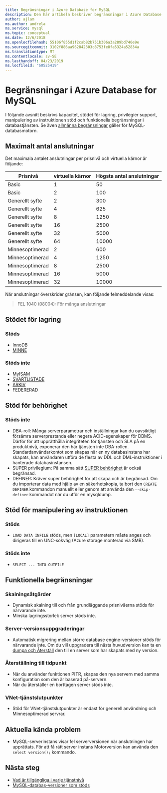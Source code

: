 ```yaml
---
title: Begränsningar i Azure Database for MySQL
description: Den här artikeln beskriver begränsningar i Azure Database för MySQL, till exempel antalet anslutning och lagringsalternativ för motorn.
author: ajlam
ms.author: andrela
ms.service: mysql
ms.topic: conceptual
ms.date: 12/6/2018
ms.openlocfilehash: 55106f855d1f2cab82b751b306a3a289bd740e9e
ms.sourcegitcommit: 3102f886aa962842303c8753fe8fa5324a52834a
ms.translationtype: MT
ms.contentlocale: sv-SE
ms.lasthandoff: 04/23/2019
ms.locfileid: "60525419"
---
```

# <a name="limitations-in-azure-database-for-mysql"></a>Begränsningar i Azure Database for MySQL
I följande avsnitt beskrivs kapacitet, stödet för lagring, privilegier support, manipulering av instruktionen stöd och funktionella begränsningar i databastjänsten. Se även [allmänna begränsningar](https://dev.mysql.com/doc/mysql-reslimits-excerpt/5.6/en/limits.html) gäller för MySQL-databasmotorn.

## <a name="maximum-connections"></a>Maximalt antal anslutningar
Det maximala antalet anslutningar per prisnivå och virtuella kärnor är följande: 

|**Prisnivå**|**virtuella kärnor**| **Högsta antal anslutningar**|
|---|---|---|
|Basic| 1| 50|
|Basic| 2| 100|
|Generellt syfte| 2| 300|
|Generellt syfte| 4| 625|
|Generellt syfte| 8| 1250|
|Generellt syfte| 16| 2500|
|Generellt syfte| 32| 5000|
|Generellt syfte| 64| 10000|
|Minnesoptimerad| 2| 600|
|Minnesoptimerad| 4| 1250|
|Minnesoptimerad| 8| 2500|
|Minnesoptimerad| 16| 5000|
|Minnesoptimerad| 32| 10000|

När anslutningar överskrider gränsen, kan följande felmeddelande visas:
> FEL 1040 (08004): För många anslutningar

## <a name="storage-engine-support"></a>Stödet för lagring

### <a name="supported"></a>Stöds
- [InnoDB](https://dev.mysql.com/doc/refman/5.7/en/innodb-introduction.html)
- [MINNE](https://dev.mysql.com/doc/refman/5.7/en/memory-storage-engine.html)

### <a name="unsupported"></a>Stöds inte
- [MyISAM](https://dev.mysql.com/doc/refman/5.7/en/myisam-storage-engine.html)
- [SVARTLISTADE](https://dev.mysql.com/doc/refman/5.7/en/blackhole-storage-engine.html)
- [ARKIV](https://dev.mysql.com/doc/refman/5.7/en/archive-storage-engine.html)
- [FEDERERAD](https://dev.mysql.com/doc/refman/5.7/en/federated-storage-engine.html)

## <a name="privilege-support"></a>Stöd för behörighet

### <a name="unsupported"></a>Stöds inte
- DBA-roll: Många serverparametrar och inställningar kan du oavsiktligt försämra serverprestanda eller negera ACID-egenskaper för DBMS. Därför för att upprätthålla integriteten för tjänsten och SLA på en produktnivå, exponerar den här tjänsten inte DBA-rollen. Standardanvändarkontot som skapas när en ny databasinstans har skapats, kan användaren utföra de flesta av DDL och DML-instruktioner i hanterade databasinstansen. 
- SUPER privilegium: På samma sätt [SUPER behörighet](https://dev.mysql.com/doc/refman/5.7/en/privileges-provided.html#priv_super) är också begränsad.
- DEFINER: Kräver super behörighet för att skapa och är begränsad. Om du importerar data med hjälp av en säkerhetskopia, ta bort den `CREATE DEFINER` kommandon manuellt eller genom att använda den `--skip-definer` kommandot när du utför en mysqldump.

## <a name="data-manipulation-statement-support"></a>Stöd för manipulering av instruktionen

### <a name="supported"></a>Stöds
- `LOAD DATA INFILE` stöds, men `[LOCAL]` parametern måste anges och dirigeras till en UNC-sökväg (Azure storage monterad via SMB).

### <a name="unsupported"></a>Stöds inte
- `SELECT ... INTO OUTFILE`

## <a name="functional-limitations"></a>Funktionella begränsningar

### <a name="scale-operations"></a>Skalningsåtgärder
- Dynamisk skalning till och från grundläggande prisnivåerna stöds för närvarande inte.
- Minska lagringsstorlek server stöds inte.

### <a name="server-version-upgrades"></a>Server-versionsuppgraderingar
- Automatisk migrering mellan större database engine-versioner stöds för närvarande inte. Om du vill uppgradera till nästa huvudversion kan ta en [dumpa och Återställ](./concepts-migrate-dump-restore.md) den till en server som har skapats med ny version.

### <a name="point-in-time-restore"></a>Återställning till tidpunkt
- När du använder funktionen PITR, skapas den nya servern med samma konfiguration som den är baserad på-servern.
- När du återställer en borttagen server stöds inte.

### <a name="vnet-service-endpoints"></a>VNet-tjänstslutpunkter
- Stöd för VNet-tjänstslutpunkter är endast för generell användning och Minnesoptimerad servrar.

## <a name="current-known-issues"></a>Aktuella kända problem
- MySQL-serverinstans visar fel serverversionen när anslutningen har upprättats. För att få rätt server instans Motorversion kan använda den `select version();` kommando.

## <a name="next-steps"></a>Nästa steg
- [Vad är tillgängliga i varje tjänstnivå](concepts-pricing-tiers.md)
- [MySQL-databas-versioner som stöds](concepts-supported-versions.md)

